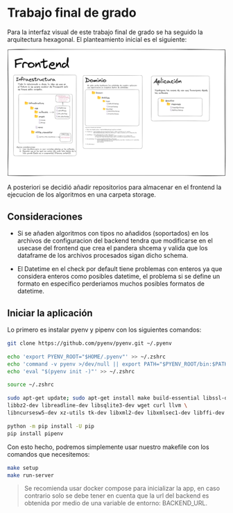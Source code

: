 # **Trabajo final de grado**

Para la interfaz visual de este trabajo final de grado se ha seguido la arquitectura hexagonal. El planteamiento inicial es el siguiente:

![Frontend design](./docs/images/frontend_excalidraw.png)

A posteriori se decidió añadir repositorios para almacenar en el frontend la ejecucion de los algoritmos en una carpeta storage.

## **Consideraciones**
* Si se añaden algoritmos con tipos no añadidos (soportados) en los archivos de configuracion del backend tendra que modificarse en el usecase del frontend que crea el pandera shcema y valida que los dataframe de los archivos procesados sigan dicho schema. 

* El Datetime en el check por default tiene problemas con enteros ya que considera enteros como posibles datetime, el problema si se define un formato en especifico perderiamos muchos posibles formatos de datetime.

## **Iniciar la aplicación**

Lo primero es instalar pyenv y pipenv con los siguientes comandos:

```bash
git clone https://github.com/pyenv/pyenv.git ~/.pyenv
```
```bash
echo 'export PYENV_ROOT="$HOME/.pyenv"' >> ~/.zshrc
echo 'command -v pyenv >/dev/null || export PATH="$PYENV_ROOT/bin:$PATH"' >> ~/.zshrc
echo 'eval "$(pyenv init -)"' >> ~/.zshrc
```
```bash
source ~/.zshrc
```
```bash
sudo apt-get update; sudo apt-get install make build-essential libssl-dev zlib1g-dev \
libbz2-dev libreadline-dev libsqlite3-dev wget curl llvm \
libncursesw5-dev xz-utils tk-dev libxml2-dev libxmlsec1-dev libffi-dev liblzma-dev
```
```bash
python -m pip install -U pip
pip install pipenv
```

Con esto hecho, podremos simplemente usar nuestro makefile con los comandos que necesitemos:

```bash
make setup
make run-server
```
> Se recomienda usar docker compose para inicializar la app, en caso contrario solo se debe tener en cuenta que la url del backend es obtenida por medio de una variable de entorno: BACKEND_URL.